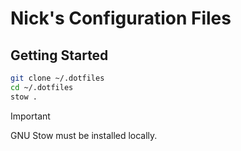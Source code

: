 # Nick's Configuration Files

## Getting Started

```bash
git clone ~/.dotfiles
cd ~/.dotfiles
stow .
```

> [!IMPORTANT]
> GNU Stow must be installed locally.
